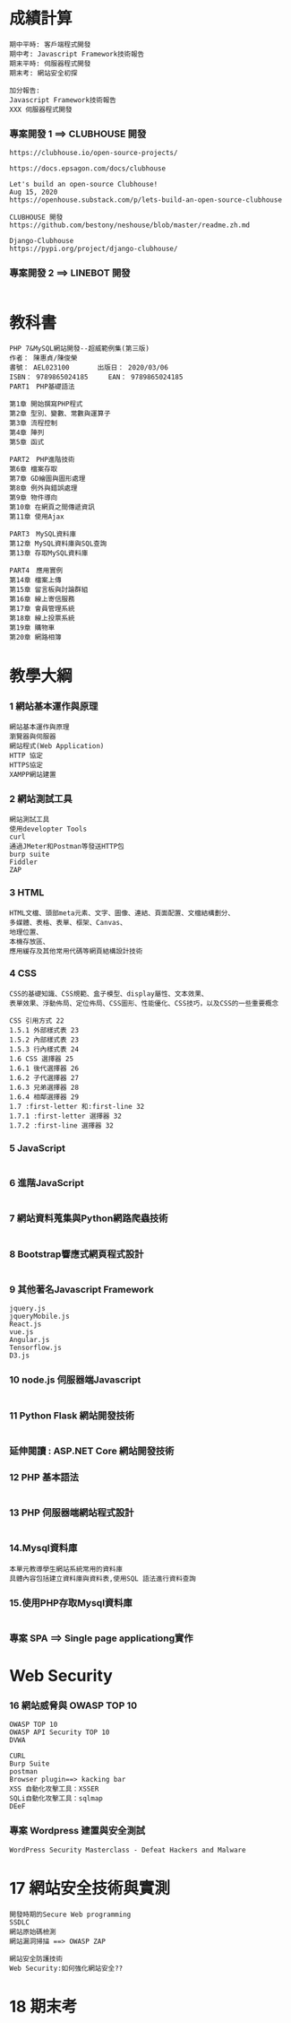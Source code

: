 # 成績計算
```
期中平時: 客戶端程式開發
期中考: Javascript Framework技術報告
期末平時: 伺服器程式開發
期末考: 網站安全初探

加分報告: 
Javascript Framework技術報告
XXX 伺服器程式開發
```
### 專案開發 1 ==> CLUBHOUSE 開發
```
https://clubhouse.io/open-source-projects/

https://docs.epsagon.com/docs/clubhouse
```
```
Let's build an open-source Clubhouse!
Aug 15, 2020
https://openhouse.substack.com/p/lets-build-an-open-source-clubhouse
```
```
CLUBHOUSE 開發
https://github.com/bestony/neshouse/blob/master/readme.zh.md
```
```
Django-Clubhouse
https://pypi.org/project/django-clubhouse/
```
### 專案開發 2 ==> LINEBOT 開發
```

```
# 教科書
```
PHP 7&MySQL網站開發--超威範例集(第三版) 
作者： 陳惠貞/陳俊榮	
書號： AEL023100	    出版日： 2020/03/06
ISBN： 9789865024185	    EAN： 9789865024185
PART1　PHP基礎語法

第1章 開始撰寫PHP程式
第2章 型別、變數、常數與運算子
第3章 流程控制
第4章 陣列
第5章 函式

PART2　PHP進階技術
第6章 檔案存取
第7章 GD繪圖與圖形處理
第8章 例外與錯誤處理
第9章 物件導向
第10章 在網頁之間傳遞資訊
第11章 使用Ajax

PART3　MySQL資料庫
第12章 MySQL資料庫與SQL查詢
第13章 存取MySQL資料庫

PART4　應用實例
第14章 檔案上傳
第15章 留言板與討論群組
第16章 線上寄信服務
第17章 會員管理系統
第18章 線上投票系統
第19章 購物車
第20章 網路相簿
```

# 教學大綱
###  1 網站基本運作與原理
```
網站基本運作與原理
瀏覽器與伺服器
網站程式(Web Application)
HTTP 協定
HTTPS協定
XAMPP網站建置
```
### 2 網站測試工具
```
網站測試工具
使用developter Tools
curl
通過JMeter和Postman等發送HTTP包
burp suite
Fiddler
ZAP
```
### 3 HTML
```
HTML文檔、頭部meta元素、文字、圖像、連結、頁面配置、文檔結構劃分、
多媒體、表格、表單、框架、Canvas、
地理位置、
本機存放區、
應用緩存及其他常用代碼等網頁結構設計技術
```
### 4 CSS 
```
CSS的基礎知識、CSS規範、盒子模型、display屬性、文本效果、
表單效果、浮動佈局、定位佈局、CSS圖形、性能優化、CSS技巧，以及CSS的一些重要概念

CSS 引用方式 22
1.5.1 外部樣式表 23
1.5.2 內部樣式表 23
1.5.3 行內樣式表 24
1.6 CSS 選擇器 25
1.6.1 後代選擇器 26
1.6.2 子代選擇器 27
1.6.3 兄弟選擇器 28
1.6.4 相鄰選擇器 29
1.7 :first-letter 和:first-line 32
1.7.1 :first-letter 選擇器 32
1.7.2 :first-line 選擇器 32
```

### 5 JavaScript
```

```
### 6 進階JavaScript
```

```
### 7 網站資料蒐集與Python網路爬蟲技術
```

```
### 8 Bootstrap響應式網頁程式設計
```

```
### 9 其他著名Javascript Framework
```
jquery.js
jqueryMobile.js
React.js
vue.js
Angular.js
Tensorflow.js
D3.js
```

### 10 node.js 伺服器端Javascript
```

```
### 11 Python Flask 網站開發技術
```

```

### 延伸閱讀 : ASP.NET Core 網站開發技術


### 12 PHP 基本語法
```

```
### 13 PHP 伺服器端網站程式設計
```

```

### 14.Mysql資料庫
```
本單元教導學生網站系統常用的資料庫
具體內容包括建立資料庫與資料表,使用SQL 語法進行資料查詢
```

### 15.使用PHP存取Mysql資料庫
```

```
### 專案 SPA ==> Single page applicationg實作

# Web Security

### 16 網站威脅與 OWASP TOP 10
```
OWASP TOP 10
OWASP API Security TOP 10
DVWA
```

```
CURL
Burp Suite
postman
Browser plugin==> kacking bar
XSS 自動化攻擊工具：XSSER
SQLi自動化攻擊工具：sqlmap
DEeF
```
### 專案 Wordpress 建置與安全測試
```
WordPress Security Masterclass - Defeat Hackers and Malware
```

# 17 網站安全技術與實測
```
開發時期的Secure Web programming
SSDLC
網站原始碼檢測
網站漏洞掃描 ==> OWASP ZAP 
```
```
網站安全防護技術
Web Security:如何強化網站安全??
```

# 18 期末考


